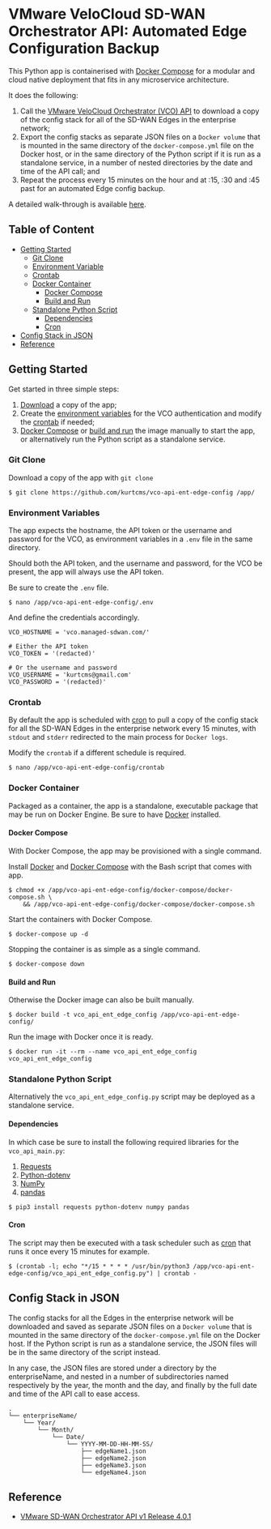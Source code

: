 # VMware VeloCloud SD-WAN Orchestrator API: Automated Edge Configuration Backup

This Python app is containerised with [Docker Compose](https://docs.docker.com/compose/) for a modular and cloud native deployment that fits in any microservice architecture.

It does the following:

1. Call the [VMware VeloCloud Orchestrator (VCO) API](#reference) to download a copy of the config stack for all of the SD-WAN Edges in the enterprise network;
2. Export the config stacks as separate JSON files on a `Docker volume` that is mounted in the same directory of the `docker-compose.yml` file on the Docker host, or in the same directory of the Python script if it is run as a standalone service, in a number of nested directories by the date and time of the API call; and
3. Repeat the process every 15 minutes on the hour and at :15, :30 and :45 past for an automated Edge config backup.

A detailed walk-through is available [here](https://kurtcms.org/vmware-velocloud-sd-wan-orchestrator-api-automated-edge-configuration-backup/).

## Table of Content

- [Getting Started](#getting-started)
  - [Git Clone](#git-clone)
  - [Environment Variable](#environment-variables)
  - [Crontab](#crontab)
  - [Docker Container](#docker-container)
	  - [Docker Compose](#docker-compose)
	  - [Build and Run](#build-and-run)
  - [Standalone Python Script](#standalone-python-script)
    - [Dependencies](#dependencies)
    - [Cron](#cron)
- [Config Stack in JSON](#config-stack-in-json)
- [Reference](#reference)

## Getting Started

Get started in three simple steps:

1. [Download](#git-clone) a copy of the app;
2. Create the [environment variables](#environment-variables) for the VCO authentication and modify the [crontab](#crontab) if needed;
3. [Docker Compose](#docker-compose) or [build and run](#build-and-run) the image manually to start the app, or alternatively run the Python script as a standalone service.

### Git Clone

Download a copy of the app with `git clone`
```shell
$ git clone https://github.com/kurtcms/vco-api-ent-edge-config /app/
```

### Environment Variables


The app expects the hostname, the API token or the username and password for the VCO, as environment variables in a `.env` file in the same directory.

Should both the API token, and the username and password, for the VCO be present, the app will always use the API token.

Be sure to create the `.env` file.

```shell
$ nano /app/vco-api-ent-edge-config/.env
```

And define the credentials accordingly.

```
VCO_HOSTNAME = 'vco.managed-sdwan.com/'

# Either the API token
VCO_TOKEN = '(redacted)'

# Or the username and password
VCO_USERNAME = 'kurtcms@gmail.com'
VCO_PASSWORD = '(redacted)'
```

### Crontab

By default the app is scheduled with [cron](https://linux.die.net/man/8/cron) to pull a copy of the config stack for all the SD-WAN Edges in the enterprise network every 15 minutes, with `stdout` and `stderr` redirected to the main process for `Docker logs`.  

Modify the `crontab` if a different schedule is required.

```shell
$ nano /app/vco-api-ent-edge-config/crontab
```

### Docker Container

Packaged as a container, the app is a standalone, executable package that may be run on Docker Engine. Be sure to have [Docker](https://docs.docker.com/engine/install/) installed.

#### Docker Compose

With Docker Compose, the app may be provisioned with a single command.

Install [Docker](https://docs.docker.com/engine/install/) and [Docker Compose](https://docs.docker.com/compose/install/) with the Bash script that comes with app.

```shell
$ chmod +x /app/vco-api-ent-edge-config/docker-compose/docker-compose.sh \
    && /app/vco-api-ent-edge-config/docker-compose/docker-compose.sh
```

Start the containers with Docker Compose.

```shell
$ docker-compose up -d
```

Stopping the container is as simple as a single command.

```shell
$ docker-compose down
```

#### Build and Run

Otherwise the Docker image can also be built manually.

```shell
$ docker build -t vco_api_ent_edge_config /app/vco-api-ent-edge-config/
```

Run the image with Docker once it is ready.  

```shell
$ docker run -it --rm --name vco_api_ent_edge_config vco_api_ent_edge_config
```

### Standalone Python Script

Alternatively the `vco_api_ent_edge_config.py` script may be deployed as a standalone service.

#### Dependencies

In which case be sure to install the following required libraries for the `vco_api_main.py`:

1. [Requests](https://github.com/psf/requests)
2. [Python-dotenv](https://github.com/theskumar/python-dotenv)
3. [NumPy](https://github.com/numpy/numpy)
4. [pandas](https://github.com/pandas-dev/pandas)

```shell
$ pip3 install requests python-dotenv numpy pandas
```

#### Cron

The script may then be executed with a task scheduler such as [cron](https://linux.die.net/man/8/cron) that runs it once every 15 minutes for example.

```shell
$ (crontab -l; echo "*/15 * * * * /usr/bin/python3 /app/vco-api-ent-edge-config/vco_api_ent_edge_config.py") | crontab -
```

## Config Stack in JSON

The config stacks for all the Edges in the enterprise network will be downloaded and saved as separate JSON files on a `Docker volume` that is mounted in the same directory of the `docker-compose.yml` file on the Docker host. If the Python script is run as a standalone service, the JSON files will be in the same directory of the script instead.

In any case, the JSON files are stored under a directory by the enterpriseName, and nested in a number of subdirectories named respectively by the year, the month and the day, and finally by the full date and time of the API call to ease access.

```
.
└── enterpriseName/
    └── Year/
        └── Month/
            └── Date/
                └── YYYY-MM-DD-HH-MM-SS/
                    ├── edgeName1.json
                    ├── edgeName2.json
                    ├── edgeName3.json
                    └── edgeName4.json
```

## Reference

- [VMware SD-WAN Orchestrator API v1 Release 4.0.1](https://code.vmware.com/apis/1045/velocloud-sdwan-vco-api)
